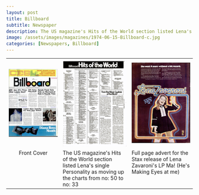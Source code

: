 ```yaml
---
layout: post
title: Billboard
subtitle: Newspaper
description: The US magazine's Hits of the World section listed Lena's single Personality as moving up the charts from no. 50 to no. 33. Plus a full page advert for the Stax release of Lena Zavaroni's LP Ma! (He's Making Eyes at me).
image: /assets/images/magazines/1974-06-15-Billboard-c.jpg
categories: [Newspapers, Billboard]
---
```


<table>
<tr>
<td><a style="cursor: zoom-in;" href="/assets/images/magazines/1974-06-15-Billboard-a.jpg"><img src="/assets/images/magazines/1974-06-15-Billboard-a.jpg"></a></td>
<td><a style="cursor: zoom-in;" href="/assets/images/magazines/1974-06-15-Billboard-b.png"><img src="/assets/images/magazines/1974-06-15-Billboard-b.png"></a></td>
<td><a style="cursor: zoom-in;" href="/assets/images/magazines/1974-06-15-Billboard-c.jpg"><img src="/assets/images/magazines/1974-06-15-Billboard-c.jpg"></a></td>
</tr>

<tr style="vertical-align:top;">
<td style="text-align: center;">Front Cover</td>
<td>The US magazine's Hits of the World section listed Lena's single Personality as moving up the charts from no: 50 to no: 33</td>
<td>Full page advert for the Stax release of Lena Zavaroni's LP Ma! (He's Making Eyes at me)</td>
</tr>
</table>

